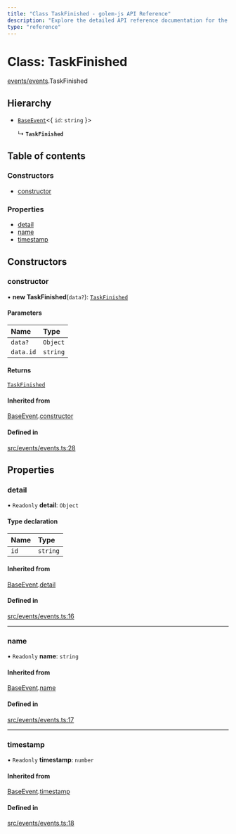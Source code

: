 ```yaml
---
title: "Class TaskFinished - golem-js API Reference"
description: "Explore the detailed API reference documentation for the Class TaskFinished within the golem-js SDK for the Golem Network."
type: "reference"
---
```

# Class: TaskFinished

[events/events](../modules/events_events).TaskFinished

## Hierarchy

- [`BaseEvent`](events_events.BaseEvent)\<\{ `id`: `string`  }\>

  ↳ **`TaskFinished`**

## Table of contents

### Constructors

- [constructor](events_events.TaskFinished#constructor)

### Properties

- [detail](events_events.TaskFinished#detail)
- [name](events_events.TaskFinished#name)
- [timestamp](events_events.TaskFinished#timestamp)

## Constructors

### constructor

• **new TaskFinished**(`data?`): [`TaskFinished`](events_events.TaskFinished)

#### Parameters

| Name | Type |
| :------ | :------ |
| `data?` | `Object` |
| `data.id` | `string` |

#### Returns

[`TaskFinished`](events_events.TaskFinished)

#### Inherited from

[BaseEvent](events_events.BaseEvent).[constructor](events_events.BaseEvent#constructor)

#### Defined in

[src/events/events.ts:28](https://github.com/golemfactory/golem-js/blob/cd3b295/src/events/events.ts#L28)

## Properties

### detail

• `Readonly` **detail**: `Object`

#### Type declaration

| Name | Type |
| :------ | :------ |
| `id` | `string` |

#### Inherited from

[BaseEvent](events_events.BaseEvent).[detail](events_events.BaseEvent#detail)

#### Defined in

[src/events/events.ts:16](https://github.com/golemfactory/golem-js/blob/cd3b295/src/events/events.ts#L16)

___

### name

• `Readonly` **name**: `string`

#### Inherited from

[BaseEvent](events_events.BaseEvent).[name](events_events.BaseEvent#name)

#### Defined in

[src/events/events.ts:17](https://github.com/golemfactory/golem-js/blob/cd3b295/src/events/events.ts#L17)

___

### timestamp

• `Readonly` **timestamp**: `number`

#### Inherited from

[BaseEvent](events_events.BaseEvent).[timestamp](events_events.BaseEvent#timestamp)

#### Defined in

[src/events/events.ts:18](https://github.com/golemfactory/golem-js/blob/cd3b295/src/events/events.ts#L18)
